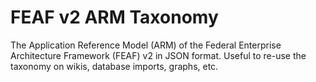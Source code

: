 # FEAF v2 ARM Taxonomy
The Application Reference Model (ARM) of the Federal Enterprise Architecture Framework (FEAF) v2 in JSON format. Useful to re-use the taxonomy on wikis, database imports, graphs, etc.
